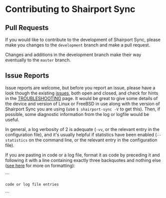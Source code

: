 
Contributing to Shairport Sync
====

Pull Requests
----
If you would like to contribute to the development of Shairport Sync, please make you changes to the `development` branch and make a pull request.

Changes and additions in the development branch make their way eventually to the `master` branch.

Issue Reports
----
Issue reports are welcome, but before you report an issue, please have a look though the existing [issues](https://github.com/mikebrady/shairport-sync/issues), both open and closed, and check for hints in the [TROUBLESHOOTING](TROUBLESHOOTING.md) page. It would be great to give some details of the device and version of Linux or FreeBSD in use along with the version of Shairport Sync you are using (use `$ shairport-sync -V` to get this). Then, if possible, some diagnostic information from the log or logfile would be useful.

In general, a log verbosity of 2 is adequate (`-vv`, or the relevant entry in the configuration file), and it's usually helpful if statistics have been enabled (`--statistics` on the command line, or the relevant entry in the configuration file).

If you are pasting in code or a log file, format it as code by preceding it and following it with a line containing exactly three backquotes and nothing else ([see here](https://guides.github.com/features/mastering-markdown/) for more on formatting): 

\`\`\`
```
code or log file entries
```
\`\`\`

